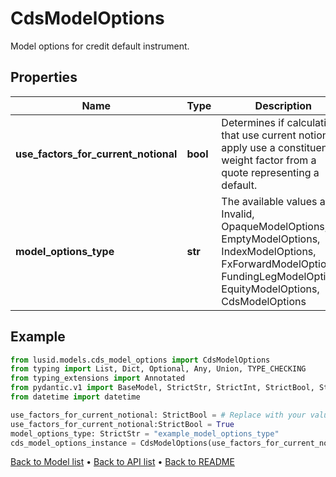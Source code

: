 # CdsModelOptions

Model options for credit default instrument.
## Properties
Name | Type | Description | Notes
------------ | ------------- | ------------- | -------------
**use_factors_for_current_notional** | **bool** | Determines if calculations that use current notional apply use a constituent weight factor from a quote representing a default. | 
**model_options_type** | **str** | The available values are: Invalid, OpaqueModelOptions, EmptyModelOptions, IndexModelOptions, FxForwardModelOptions, FundingLegModelOptions, EquityModelOptions, CdsModelOptions | 
## Example

```python
from lusid.models.cds_model_options import CdsModelOptions
from typing import List, Dict, Optional, Any, Union, TYPE_CHECKING
from typing_extensions import Annotated
from pydantic.v1 import BaseModel, StrictStr, StrictInt, StrictBool, StrictFloat, StrictBytes, Field, validator, ValidationError, conlist, constr
from datetime import datetime

use_factors_for_current_notional: StrictBool = # Replace with your value
use_factors_for_current_notional:StrictBool = True
model_options_type: StrictStr = "example_model_options_type"
cds_model_options_instance = CdsModelOptions(use_factors_for_current_notional=use_factors_for_current_notional, model_options_type=model_options_type)

```

[Back to Model list](../README.md#documentation-for-models) &#8226; [Back to API list](../README.md#documentation-for-api-endpoints) &#8226; [Back to README](../README.md)

